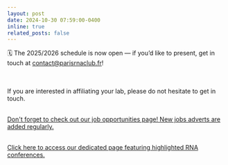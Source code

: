 ```yaml
---
layout: post
date: 2024-10-30 07:59:00-0400
inline: true
related_posts: false
---
```



🗓️ The 2025/2026 schedule is now open — if you’d like to present, get in touch at contact@parisrnaclub.fr!

<br><br>
If you are interested in affiliating your lab, please do not hesitate to get in touch. <br><br>

[Don't forget to check out our job opportunities page! New jobs adverts are added regularly.](/job_highlights) <br><br>

[Click here to access our dedicated page featuring highlighted RNA conferences.](/Conference_highlights)




